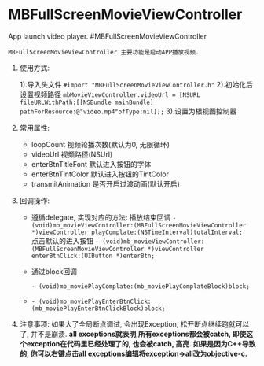 # MBFullScreenMovieViewController
App launch video player.
#MBFullScreenMovieViewController

    MBFullScreenMovieViewController 主要功能是启动APP播放视频.

1. 使用方式: 

    1).导入头文件 `#import "MBFullScreenMovieViewController.h"`
    2).初始化后设置视频路径 `mbMovieViewController.videoUrl = [NSURL fileURLWithPath:[[NSBundle mainBundle] pathForResource:@"video.mp4"ofType:nil]];`
    3).设置为根视图控制器

2. 常用属性:
    * loopCount 视频轮播次数(默认为0, 无限循环)
    * videoUrl 视频路径(NSUrl)
    * enterBtnTitleFont 默认进入按钮的字体
    * enterBtnTintColor 默认进入按钮的TintColor
    * transmitAnimation 是否开启过渡动画(默认开启)
3. 回调操作:
    * 遵循delegate, 实现对应的方法:
        播放结束回调
        `- (void)mb_movieViewController:(MBFullScreenMovieViewController *)viewController playComplate:(NSTimeInterval)totalInterval;`  
        点击默认的进入按钮
        `- (void)mb_movieViewController:(MBFullScreenMovieViewController *)viewController enterBtnClick:(UIButton *)enterBtn;`
    * 通过block回调 
        
        `- (void)mb_moviePlayComplate:(mb_moviePlayComplateBlock)block;`
    *    
        `- (void)mb_moviePlayEnterBtnClick:(mb_moviePlayEnterBtnClickBlock)block;`
4. 注意事项:
    如果大了全局断点调试, 会出现Exception, 松开断点继续跑就可以了, 并不是崩溃.
    **all exceptions就表明,所有exceptions都会被catch, 即使这个exception在代码里已经处理了的, 也会被catch, 高亮. 如果是因为C++导致的, 你可以右键点击all exceptions编辑将exception->all改为objective-c.** 



